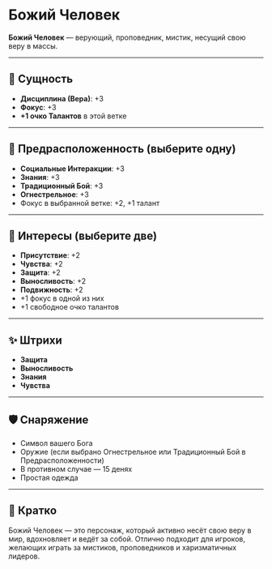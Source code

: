 # Божий Человек

**Божий Человек** — верующий, проповедник, мистик, несущий свою веру в массы.

---

## 🧬 Сущность
- **Дисциплина (Вера)**: +3
- **Фокус**: +3
- **+1 очко Талантов** в этой ветке

---

## 🌟 Предрасположенность (выберите одну)
- **Социальные Интеракции**: +3
- **Знания**: +3
- **Традиционный Бой**: +3
- **Огнестрельное**: +3
- Фокус в выбранной ветке: +2, +1 талант

---

## 🎨 Интересы (выберите две)
- **Присутствие**: +2
- **Чувства**: +2
- **Защита**: +2
- **Выносливость**: +2
- **Подвижность**: +2
- +1 фокус в одной из них
- +1 свободное очко талантов

---

## ✨ Штрихи
- **Защита**
- **Выносливость**
- **Знания**
- **Чувства**

---

## 🛡️ Снаряжение
- Символ вашего Бога
- Оружие (если выбрано Огнестрельное или Традиционный Бой в Предрасположенности)
- В противном случае — 15 денях
- Простая одежда

---

## 📝 Кратко
Божий Человек — это персонаж, который активно несёт свою веру в мир, вдохновляет и ведёт за собой. Отлично подходит для игроков, желающих играть за мистиков, проповедников и харизматичных лидеров.
